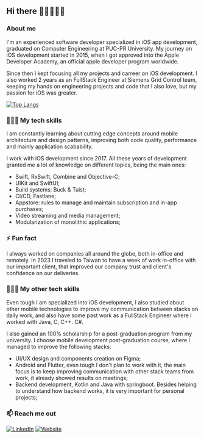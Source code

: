 ## Hi there 🍏🤖🧙🏼‍♂️
### About me
I'm an experienced software developer specialized in iOS app development, graduated on Computer Engineering at PUC-PR University.
My journey on iOS development started in 2015, when I got approved into the Apple Developer Academy, an official apple developer program worldwide.

Since then I kept focusing all my projects and carreer on iOS development. I also worked 2 years as an FullStack Engineer at Siemens Grid Control team, keeping my hands on engineering projects and code that I also love, but my passion for iOS was greater.

<!-- 
themes: dracula radical tokyonight cobalt 
-->
[![Top Langs](https://github-readme-stats.vercel.app/api/top-langs/?username=bressam&layout=compact&count_private=true&include_all_commits=true&show_icons=true&theme=dracula)](https://github.com/anuraghazra/github-readme-stats)
### 🧙🏼‍♂️ My tech skills
I am constantly learning about cutting edge concepts around mobile architecture and design patterns, improving both code quality, performance and mainly application scabability.

I work with iOS development since 2017. All these years of development granted me a lot of knowledge on different topics, being the main ones:
 - Swift, RxSwift, Combine and Objective-C;
 - UIKit and SwiftUI;
 - Build systems: Buck & Tuist;
 - CI/CD, Fastlane;
 - Appstore: rules to manage and maintain subscription and in-app purchases;
 - Video streaming and media management;
 - Modularization of monolithic applications;


### ⚡ Fun fact
I always worked on companies all around the globe, both in-office and remotely.
In 2023 I traveled to Taiwan to have a week of work in-office with our important client, that improved our company trust and client's confidence on our deliveries.  


### 👨🏻‍💻 My other tech skills
Even tough I am specialized into iOS development, I also studied about other mobile technologies to improve my communication between stacks on daily work, and also have some past work as a FullStack Engineer where I worked with Java, C, C++. C#.

I also gained an 100% scholarship for a post-graduation program from my university. I choose mobile development post-graduation course, where I managed to improve the following stacks: 
 - UI/UX design and components creation on Figma;
 - Android and Flutter, even tough I don't plan to work with it, the main focus is to keep improving communication with other stack teams from work, it already showed results on meetings;
 - Backend development, Kotlin and Java with springboot. Besides helping to understand how backend works, it is very important for personal projects;

### 📫 Reach me out
[![LinkedIn](https://img.shields.io/badge/LinkedIn-giovanne_bressam-3a1d42)](https://www.linkedin.com/in/giovanne-bressam/)
[![Website](https://img.shields.io/badge/Website-bressam.dev-3a1d42)](https://www.bressam.dev/)
<!--
**Bressam/Bressam** is a ✨ _special_ ✨ repository because its `README.md` (this file) appears on your GitHub profile.

Here are some ideas to get you started:

- 🔭 I’m currently working on ...
- 🌱 I’m currently learning ...
- 👯 I’m looking to collaborate on ...
- 🤔 I’m looking for help with ...
- 💬 Ask me about ...
- 📫 How to reach me: ...
- 😄 Pronouns: ...
- ⚡ Fun fact: ...
-->
